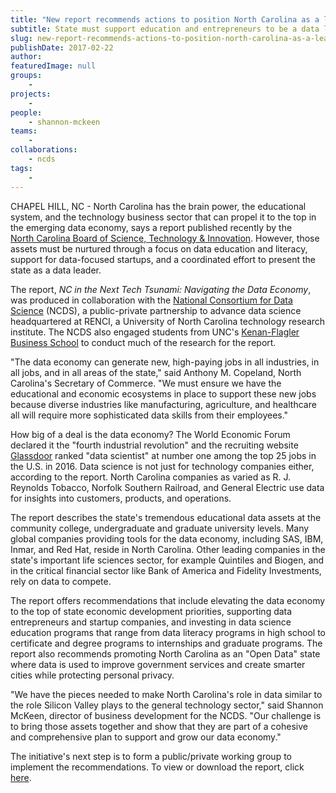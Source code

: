 ```yaml
---
title: "New report recommends actions to position North Carolina as a leader in the new data economy"
subtitle: State must support education and entrepreneurs to be a data leader
slug: new-report-recommends-actions-to-position-north-carolina-as-a-leader-in-the-new-data-economy
publishDate: 2017-02-22
author: 
featuredImage: null
groups:
    - 
projects:
    - 
people:
    - shannon-mckeen
teams: 
    - 
collaborations:
    - ncds
tags:
    - 
---
```


CHAPEL HILL, NC - North Carolina has the brain power, the educational system, and the technology business sector that can propel it to the top in the emerging data economy, says a report published recently by the [North Carolina Board of Science, Technology & Innovation](https://www.nccommerce.com/about-us/boards-commissions/board-science-technology-innovation). However, those assets must be nurtured through a focus on data education and literacy, support for data-focused startups, and a coordinated effort to present the state as a data leader. 

The report, _NC in the Next Tech Tsunami: Navigating the Data Economy_, was produced in collaboration with the [National Consortium for Data Science](http://datascienceconsortium.org/) (NCDS), a public-private partnership to advance data science headquartered at RENCI, a University of North Carolina technology research institute. The NCDS also engaged students from UNC's [Kenan-Flagler Business School](http://www.kenan-flagler.unc.edu/) to conduct much of the research for the report.

"The data economy can generate new, high-paying jobs in all industries, in all jobs, and in all areas of the state," said Anthony M. Copeland, North Carolina's Secretary of Commerce. "We must ensure we have the educational and economic ecosystems in place to support these new jobs because diverse industries like manufacturing, agriculture, and healthcare all will require more sophisticated data skills from their employees." 

How big of a deal is the data economy? The World Economic Forum declared it the "fourth industrial revolution" and the recruiting website [Glassdoor](https://www.glassdoor.com/List/Best-Jobs-in-America-LST_KQ0,20.htm) ranked "data scientist" at number one among the top 25 jobs in the U.S. in 2016. Data science is not just for technology companies either, according to the report. North Carolina companies as varied as R. J. Reynolds Tobacco, Norfolk Southern Railroad, and General Electric use data for insights into customers, products, and operations.

The report describes the state's tremendous educational data assets at the community college, undergraduate and graduate university levels. Many global companies providing tools for the data economy, including SAS, IBM, Inmar, and Red Hat, reside in North Carolina. Other leading companies in the state's important life sciences sector, for example Quintiles and Biogen, and in the critical financial sector like Bank of America and Fidelity Investments, rely on data to compete.

The report offers recommendations that include elevating the data economy to the top of state economic development priorities, supporting data entrepreneurs and startup companies, and investing in data science education programs that range from data literacy programs in high school to certificate and degree programs to internships and graduate programs. The report also recommends promoting North Carolina as an "Open Data" state where data is used to improve government services and create smarter cities while protecting personal privacy.

"We have the pieces needed to make North Carolina's role in data similar to the role Silicon Valley plays to the general technology sector," said Shannon McKeen, director of business development for the NCDS. "Our challenge is to bring those assets together and show that they are part of a cohesive and comprehensive plan to support and grow our data economy."

The initiative's next step is to form a public/private working group to implement the recommendations. To view or download the report, click [here](https://www.nccommerce.com/nc-science--technologyinternational-trade-reports/scitech/resources/nc-big-data-report.pdf).
